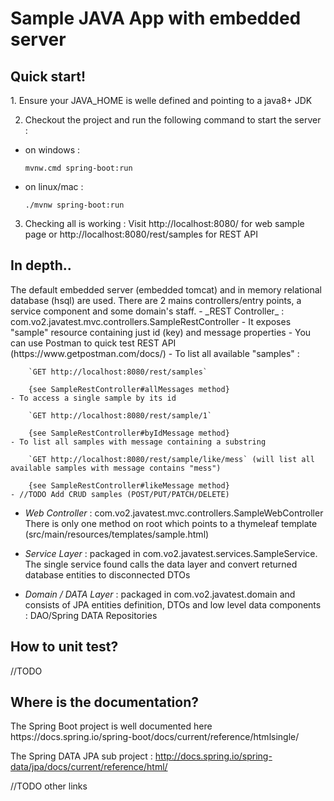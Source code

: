 <h1>Sample JAVA App with embedded server</h1>

<h2>Quick start!</h2>
1. Ensure your JAVA_HOME is welle defined and pointing to a java8+ JDK

2. Checkout the project and run the following command to start the server :
- on windows :

    `mvnw.cmd spring-boot:run`

- on linux/mac :

    `./mvnw spring-boot:run`
 
 3. Checking all is working :
 Visit 
    http://localhost:8080/
    for web sample page or 
    http://localhost:8080/rest/samples for REST API
     
    
<h2>In depth..</h2>
The default embedded server (embedded tomcat) and in memory relational database (hsql) are used.
There are 2 mains controllers/entry points, a service component and some domain's staff. 
- _REST Controller_ : com.vo2.javatest.mvc.controllers.SampleRestController
    - It exposes "sample" resource containing just id (key) and message properties
    - You can use Postman to quick test REST API 
    (https://www.getpostman.com/docs/)
    - To list all available "samples" : 
        
        `GET http://localhost:8080/rest/samples`
        
        {see SampleRestController#allMessages method}
    - To access a single sample by its id
        
        `GET http://localhost:8080/rest/sample/1`
        
        {see SampleRestController#byIdMessage method}
    - To list all samples with message containing a substring
         
        `GET http://localhost:8080/rest/sample/like/mess` (will list all available samples with message contains "mess")
        
        {see SampleRestController#likeMessage method}
    - //TODO Add CRUD samples (POST/PUT/PATCH/DELETE)
- _Web Controller_ : com.vo2.javatest.mvc.controllers.SampleWebController
    There is only one method on root which points to a thymeleaf template (src/main/resources/templates/sample.html)
    
- _Service Layer_ : packaged in com.vo2.javatest.services.SampleService. The single service found calls the data layer and convert returned database entities to disconnected DTOs
- _Domain / DATA Layer_ : packaged in com.vo2.javatest.domain and consists of JPA entities definition, DTOs and low level data components : DAO/Spring DATA Repositories

<h2>How to unit test?</h2>
//TODO

<h2>Where is the documentation?</h2>
The Spring Boot project is well documented here 
https://docs.spring.io/spring-boot/docs/current/reference/htmlsingle/

The Spring DATA JPA sub project : http://docs.spring.io/spring-data/jpa/docs/current/reference/html/
 
//TODO other links
